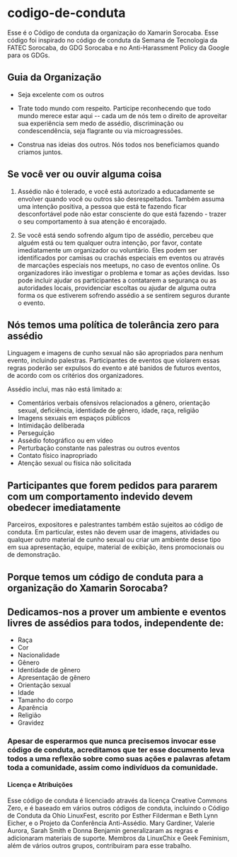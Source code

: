 # codigo-de-conduta
Esse é o Código de conduta da organização do Xamarin Sorocaba. Esse código foi inspirado no código de conduta da Semana de Tecnologia da FATEC Sorocaba, do GDG Sorocaba e no Anti-Harassment Policy da Google para os GDGs.

## Guia da Organização 
- Seja excelente com os outros

- Trate todo mundo com respeito. Participe reconhecendo que todo mundo merece estar aqui -- cada um de nós tem o direito de aproveitar sua experiência sem medo de assédio, discriminação ou condescendência, seja flagrante ou via microagressões.

- Construa nas ideias dos outros. Nós todos nos beneficiamos quando criamos juntos.

## Se você ver ou ouvir alguma coisa
1. Assédio não é tolerado, e você está autorizado a educadamente se envolver quando você ou outros são desrespeitados. Também assuma uma intenção positiva, a pessoa que está te fazendo ficar desconfortável pode não estar consciente do que está fazendo - trazer o seu comportamento à sua atenção é encorajado.

2. Se você está sendo sofrendo algum tipo de assédio, percebeu que alguém está ou tem qualquer outra intenção, por favor, contate imediatamente um organizador ou voluntário. Eles podem ser identificados por camisas ou crachás especiais em eventos ou através de marcações especiais nos meetups, no caso de eventos online. Os organizadores irão investigar o problema e tomar as ações devidas. Isso pode incluir ajudar os participantes a contatarem a segurança ou as autoridades locais, providenciar escoltas ou ajudar de alguma outra forma os que estiverem sofrendo assédio a se sentirem seguros durante o evento.


## Nós temos uma política de tolerância zero para assédio
Linguagem e imagens de cunho sexual não são apropriados para nenhum evento, incluindo palestras. Participantes de eventos que violarem essas regras poderão ser expulsos do evento e até banidos de futuros eventos, de acordo com os critérios dos organizadores.

Assédio inclui, mas não está limitado a:

- Comentários verbais ofensivos relacionados a gênero, orientação sexual, deficiência, identidade de gênero, idade, raça, religião
- Imagens sexuais em espaços públicos
- Intimidação deliberada
- Perseguição
- Assédio fotográfico ou em vídeo
- Perturbação constante nas palestras ou outros eventos
- Contato físico inapropriado
- Atenção sexual ou física não solicitada


## Participantes que forem pedidos para pararem com um comportamento indevido devem obedecer imediatamente
Parceiros, expositores e palestrantes também estão sujeitos ao código de conduta. Em particular, estes não devem usar de imagens, atividades ou qualquer outro material de cunho sexual ou criar um ambiente desse tipo em sua apresentação, equipe, material de exibição, itens promocionais ou de demonstração.


## Porque temos um código de conduta para a organização do Xamarin Sorocaba?


## Dedicamos-nos a prover um ambiente e eventos livres de assédios para todos, independente de:
- Raça
- Cor
- Nacionalidade
- Gênero
- Identidade de gênero
- Apresentação de gênero
- Orientação sexual
- Idade
- Tamanho do corpo
- Aparência
- Religião
- Gravidez


### Apesar de esperarmos que nunca precisemos invocar esse código de conduta, acreditamos que ter esse documento leva todos a uma reflexão sobre como suas ações e palavras afetam toda a comunidade, assim como indivíduos da comunidade.

#### Licença e Atribuições
Esse código de conduta é licenciado através da licença Creative Commons Zero, e é baseado em vários outros códigos de conduta, incluindo o Código de Conduta da Ohio LinuxFest, escrito por Esther Filderman e Beth Lynn Eicher, e o Projeto da Conferência Anti-Assédio. Mary Gardiner, Valerie Aurora, Sarah Smith e Donna Benjamin generalizaram as regras e adicionaram materiais de suporte. Membros da LinuxChix e Geek Feminism, além de vários outros grupos, contribuiram para esse trabalho.
